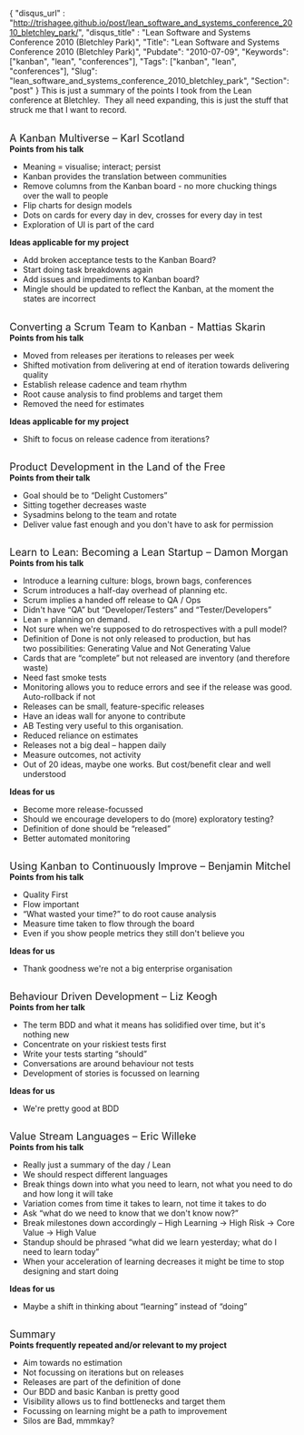 {
 "disqus_url" : "http://trishagee.github.io/post/lean_software_and_systems_conference_2010_bletchley_park/",
 "disqus_title" : "Lean Software and Systems Conference 2010 (Bletchley Park)",
 "Title": "Lean Software and Systems Conference 2010 (Bletchley Park)",
 "Pubdate": "2010-07-09",
 "Keywords": ["kanban", "lean", "conferences"],
 "Tags": ["kanban", "lean", "conferences"],
 "Slug": "lean_software_and_systems_conference_2010_bletchley_park",
 "Section": "post"
}
This is just a summary of the points I took from the Lean conference at Bletchley. &nbsp;They all need expanding, this is just the stuff that struck me that I want to record.<div><br /><div><span class="Apple-style-span" style="font-size: large;">A Kanban Multiverse – Karl Scotland</span><br /><b>Points from his talk</b><br /><ul><li>Meaning = visualise; interact; persist</li><li>Kanban provides the translation between communities</li><li>Remove columns from the Kanban board - no more chucking things over the wall to people</li><li>Flip charts for design models</li><li>Dots on cards for every day in dev, crosses for every day in test</li><li>Exploration of UI is part of the card</li></ul><b>Ideas applicable for my project</b><br /><ul><li>Add broken acceptance tests to the Kanban Board?</li><li>Start doing task breakdowns again</li><li>Add issues and impediments to Kanban board?</li><li>Mingle should be updated to reflect the Kanban, at the moment the states are incorrect</li></ul><div><br /><span class="Apple-style-span" style="font-size: large;">Converting a Scrum Team to Kanban - Mattias Skarin</span></div></div><div><b>Points from his talk</b><br /><ul><li>Moved from releases per iterations to releases per week</li><li>Shifted motivation from delivering at end of iteration towards delivering quality</li><li>Establish release cadence and team rhythm</li><li>Root cause analysis to find problems and target them</li><li>Removed the need for estimates</li></ul><b>Ideas applicable for my project</b><br /><ul><li>Shift to focus on release cadence from iterations?</li></ul><span class="Apple-style-span" style="font-size: large;"><span class="Apple-style-span" style="font-size: small;"><br /></span>Product Development in the Land of the Free</span><br /><b>Points from their talk</b><br /><ul><li>Goal should be to “Delight Customers”</li><li>Sitting together decreases waste</li><li>Sysadmins belong to the team and rotate</li><li>Deliver value fast enough and you don't have to ask for permission</li></ul><span class="Apple-style-span" style="font-size: large;"><span class="Apple-style-span" style="font-size: small;"><br /></span>Learn to Lean: Becoming a Lean Startup – Damon Morgan</span><br /><b>Points from his talk</b><br /><ul><li>Introduce a learning culture: blogs, brown bags, conferences</li><li>Scrum introduces a half-day overhead of planning etc.</li><li>Scrum implies a handed off release to QA / Ops</li><li>Didn't have “QA” but “Developer/Testers” and “Tester/Developers”</li><li>Lean = planning on demand.&nbsp;</li><li>Not sure when we're supposed to do retrospectives with a pull model?</li><li>Definition of Done is not only released to production, but has two&nbsp;possibilities: Generating Value and Not Generating Value</li><li>Cards that are “complete” but not released are inventory (and therefore waste)</li><li>Need fast smoke tests</li><li>Monitoring allows you to reduce errors and see if the release was good. Auto-rollback if not</li><li>Releases can be small, feature-specific releases</li><li>Have an ideas wall for anyone to contribute</li><li>AB Testing very useful to this organisation.</li><li>Reduced reliance on estimates</li><li>Releases not a big deal – happen daily</li><li>Measure outcomes, not activity</li><li>Out of 20 ideas, maybe one works. But cost/benefit clear and well understood</li></ul><b>Ideas for us</b><br /><ul><li>Become more release-focussed</li><li>Should we encourage developers to do (more) exploratory testing?</li><li>Definition of done should be “released”</li><li>Better automated monitoring</li></ul><span class="Apple-style-span" style="font-size: large;"><span class="Apple-style-span" style="font-size: small;"><br /></span>Using Kanban to Continuously Improve – Benjamin Mitchel</span><br /><b>Points from his talk</b><br /><ul><li>Quality First</li><li>Flow important</li><li>“What wasted your time?” to do root cause analysis</li><li>Measure time taken to flow through the board</li><li>Even if you show people metrics they still don't believe you</li></ul><b>Ideas for us</b><br /><ul><li>Thank goodness we're not a big enterprise organisation</li></ul><span class="Apple-style-span" style="font-size: large;"><span class="Apple-style-span" style="font-size: small;"><br /></span>Behaviour Driven Development – Liz Keogh</span><br /><b>Points from her talk</b><br /><ul><li>The term BDD and what it means has solidified over time, but it's nothing new</li><li>Concentrate on your riskiest tests first</li><li>Write your tests starting “should”</li><li>Conversations are around behaviour not tests</li><li>Development of stories is focussed on learning</li></ul></div><div><b>Ideas for us</b><br /><ul><li>We're pretty good at BDD</li></ul><span class="Apple-style-span" style="font-size: large;"><span class="Apple-style-span" style="font-size: small;"><br /></span>Value Stream Languages – Eric Willeke</span><br /><b>Points from his talk</b><br /><ul><li>Really just a summary of the day / Lean</li><li>We should respect different languages</li><li>Break things down into what you need to learn, not what you need to do and how long it will take</li><li>Variation comes from time it takes to learn, not time it takes to do</li><li>Ask “what do we need to know that we don't know now?”</li><li>Break milestones down accordingly – High Learning → High Risk → Core Value → High Value</li><li>Standup should be phrased “what did we learn yesterday; what do I need to learn today”</li><li>When your acceleration of learning decreases it might be time to stop designing and start doing</li></ul><b>Ideas for us</b><br /><ul><li>Maybe a shift in thinking about “learning” instead of “doing”</li></ul><span class="Apple-style-span" style="font-size: large;"><span class="Apple-style-span" style="font-size: small;"><br /></span>Summary</span><br /><b>Points frequently repeated and/or relevant to my project</b><br /><ul><li>Aim towards no estimation</li><li>Not focussing on iterations but on releases</li><li>Releases are part of the definition of done</li><li>Our BDD and basic Kanban is pretty good</li><li>Visibility allows us to find bottlenecks and target them</li><li>Focussing on learning might be a path to improvement</li><li>Silos are Bad, mmmkay?</li></ul></div></div>
